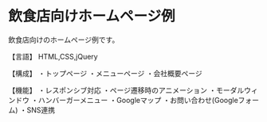 # 飲食店向けホームページ例

飲食店向けのホームページ例です。

【言語】
HTML,CSS,jQuery

【構成】
・トップページ
・メニューページ
・会社概要ページ

【機能】
・レスポンシブ対応
・ページ遷移時のアニメーション
・モーダルウィンドウ
・ハンバーガーメニュー
・Googleマップ
・お問い合わせ(Googleフォーム)
・SNS連携